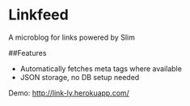 # Linkfeed
A microblog for links powered by Slim

##Features
- Automatically fetches meta tags where available
- JSON storage, no DB setup needed

Demo: http://link-ly.herokuapp.com/
